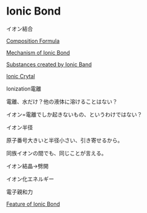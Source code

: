 # Ionic Bond

イオン結合

[Composition Formula](Ionic%20Bond%2034f1c772f4d2450a92c4ae86cb31c1fc/Composition%20Formula%206f3816516d0f4d63ba7c5eb42105d4ea.md)

[Mechanism of Ionic Bond](Ionic%20Bond%2034f1c772f4d2450a92c4ae86cb31c1fc/Mechanism%20of%20Ionic%20Bond%2003cf1546b24349229bdd9df78763aa9a.md)

[Substances created by Ionic Band](Ionic%20Bond%2034f1c772f4d2450a92c4ae86cb31c1fc/Substances%20created%20by%20Ionic%20Band%20dde019534d0d4dbc981d68c60f92f205.md)

[Ionic Crytal](Ionic%20Bond%2034f1c772f4d2450a92c4ae86cb31c1fc/Ionic%20Crytal%20ce2b0917433f47269e5cc50205b7d24a.md)

Ionization電離

電離、水だけ？他の液体に溶けることはない？

イオン=電離でしか起きないもの、というわけではない？

イオン半径

原子番号大きいと半径小さい、引き寄せるから。

同族イオンの間でも、同じことが言える。

イオン結晶→劈開

イオン化エネルギー

電子親和力

[Feature of Ionic Bond](Ionic%20Bond%2034f1c772f4d2450a92c4ae86cb31c1fc/Feature%20of%20Ionic%20Bond%20c86793ab4d4c47cdb9460f835e991dd5.md)